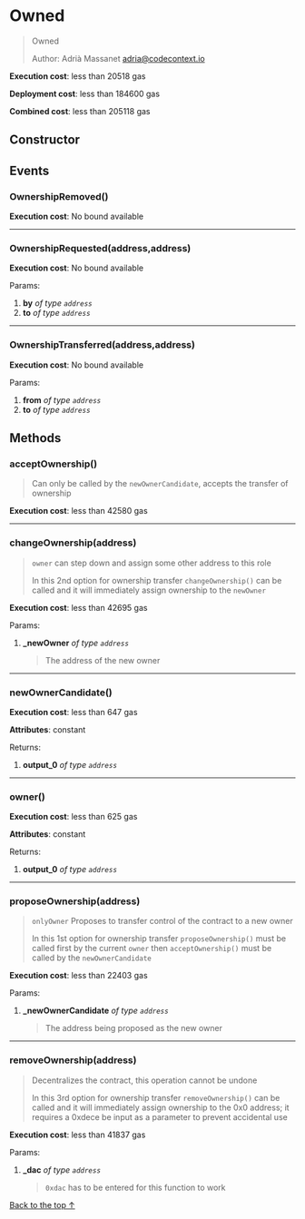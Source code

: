 # Owned
> Owned
>
> Author: Adrià Massanet <adria@codecontext.io>


**Execution cost**: less than 20518 gas

**Deployment cost**: less than 184600 gas

**Combined cost**: less than 205118 gas

## Constructor




## Events
### OwnershipRemoved()


**Execution cost**: No bound available



--- 
### OwnershipRequested(address,address)


**Execution cost**: No bound available


Params:

1. **by** *of type `address`*
2. **to** *of type `address`*

--- 
### OwnershipTransferred(address,address)


**Execution cost**: No bound available


Params:

1. **from** *of type `address`*
2. **to** *of type `address`*


## Methods
### acceptOwnership()
>
>Can only be called by the `newOwnerCandidate`, accepts the  transfer of ownership


**Execution cost**: less than 42580 gas




--- 
### changeOwnership(address)
>
>`owner` can step down and assign some other address to this role
>
> In this 2nd option for ownership transfer `changeOwnership()` can  be called and it will immediately assign ownership to the `newOwner`


**Execution cost**: less than 42695 gas


Params:

1. **_newOwner** *of type `address`*

    > The address of the new owner



--- 
### newOwnerCandidate()


**Execution cost**: less than 647 gas

**Attributes**: constant



Returns:


1. **output_0** *of type `address`*

--- 
### owner()


**Execution cost**: less than 625 gas

**Attributes**: constant



Returns:


1. **output_0** *of type `address`*

--- 
### proposeOwnership(address)
>
>`onlyOwner` Proposes to transfer control of the contract to a  new owner
>
> In this 1st option for ownership transfer `proposeOwnership()` must  be called first by the current `owner` then `acceptOwnership()` must be  called by the `newOwnerCandidate`


**Execution cost**: less than 22403 gas


Params:

1. **_newOwnerCandidate** *of type `address`*

    > The address being proposed as the new owner



--- 
### removeOwnership(address)
>
>Decentralizes the contract, this operation cannot be undone
>
> In this 3rd option for ownership transfer `removeOwnership()` can  be called and it will immediately assign ownership to the 0x0 address;  it requires a 0xdece be input as a parameter to prevent accidental use


**Execution cost**: less than 41837 gas


Params:

1. **_dac** *of type `address`*

    > `0xdac` has to be entered for this function to work



[Back to the top ↑](#owned)
